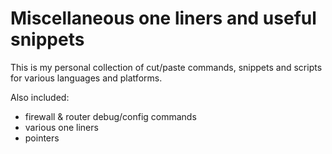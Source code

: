 # Miscellaneous one liners and useful snippets


This is my personal collection of cut/paste commands, snippets and scripts for various languages and platforms.

Also included: 
- firewall & router debug/config commands
- various one liners
- pointers

